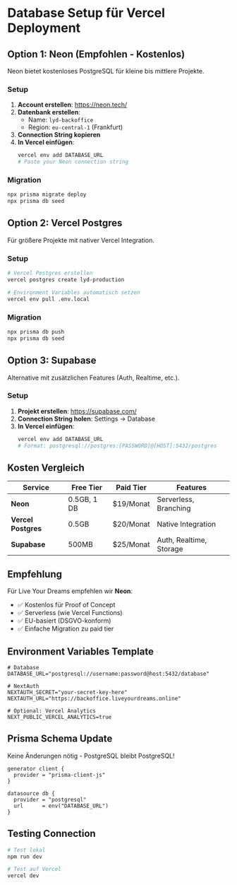# Database Setup für Vercel Deployment

## Option 1: Neon (Empfohlen - Kostenlos)

Neon bietet kostenloses PostgreSQL für kleine bis mittlere Projekte.

### Setup
1. **Account erstellen**: https://neon.tech/
2. **Datenbank erstellen**:
   - Name: `lyd-backoffice`
   - Region: `eu-central-1` (Frankfurt)
3. **Connection String kopieren**
4. **In Vercel einfügen**:
   ```bash
   vercel env add DATABASE_URL
   # Paste your Neon connection string
   ```

### Migration
```bash
npx prisma migrate deploy
npx prisma db seed
```

## Option 2: Vercel Postgres

Für größere Projekte mit nativer Vercel Integration.

### Setup
```bash
# Vercel Postgres erstellen
vercel postgres create lyd-production

# Environment Variables automatisch setzen
vercel env pull .env.local
```

### Migration
```bash
npx prisma db push
npx prisma db seed
```

## Option 3: Supabase

Alternative mit zusätzlichen Features (Auth, Realtime, etc.).

### Setup
1. **Projekt erstellen**: https://supabase.com/
2. **Connection String holen**: Settings → Database
3. **In Vercel einfügen**:
   ```bash
   vercel env add DATABASE_URL
   # Format: postgresql://postgres:[PASSWORD]@[HOST]:5432/postgres
   ```

## Kosten Vergleich

| Service | Free Tier | Paid Tier | Features |
|---------|-----------|-----------|----------|
| **Neon** | 0.5GB, 1 DB | $19/Monat | Serverless, Branching |
| **Vercel Postgres** | 0.5GB | $20/Monat | Native Integration |
| **Supabase** | 500MB | $25/Monat | Auth, Realtime, Storage |

## Empfehlung

Für Live Your Dreams empfehlen wir **Neon**:
- ✅ Kostenlos für Proof of Concept
- ✅ Serverless (wie Vercel Functions)
- ✅ EU-basiert (DSGVO-konform)
- ✅ Einfache Migration zu paid tier

## Environment Variables Template

```env
# Database
DATABASE_URL="postgresql://username:password@host:5432/database"

# NextAuth
NEXTAUTH_SECRET="your-secret-key-here"
NEXTAUTH_URL="https://backoffice.liveyourdreams.online"

# Optional: Vercel Analytics
NEXT_PUBLIC_VERCEL_ANALYTICS=true
```

## Prisma Schema Update

Keine Änderungen nötig - PostgreSQL bleibt PostgreSQL!

```prisma
generator client {
  provider = "prisma-client-js"
}

datasource db {
  provider = "postgresql" 
  url      = env("DATABASE_URL")
}
```

## Testing Connection

```bash
# Test lokal
npm run dev

# Test auf Vercel
vercel dev
```
